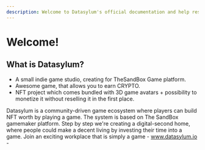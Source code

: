 ```yaml
---
description: Welcome to Datasylum's official documentation and help resource.
---
```


# Welcome!

## What is Datasylum?

* A small indie game studio, creating for TheSandBox Game platform.
* Awesome game, that allows you to earn CRYPTO.
* NFT project which comes bundled with 3D game avatars + possibility to monetize it without reselling it in the first place.

Datasylum is a community-driven game ecosystem where players can build NFT worth by playing  a game. The system is based on The SandBox gamemaker platform. Step by step we're creating a digital-second home, where people could make a decent living by investing their time into a game. Join an exciting workplace that is simply a game - www.datasylum.io -
